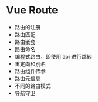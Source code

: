 # Vue Route

- 路由的注册
- 路由匹配
- 路由嵌套
- 路由命名
- 编程式路由，即使用 api 进行跳转
- 重定向和别名
- 路由组件传参
- 路由元信息
- 不同的路由模式
- 导航守卫
